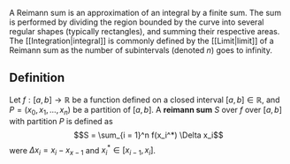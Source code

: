 A Reimann sum is an approximation of an integral by a finite sum. The sum is performed by dividing the region bounded by the curve into several regular shapes (typically rectangles), and summing their respective areas. The [[Integration|integral]] is commonly defined by the [[Limit|limit]] of a Reimann sum as the number of subintervals (denoted $n$) goes to infinity.

## Definition
Let $f: [a,b] \to \mathbb{R}$ be a function defined on a closed interval $[a, b] \in \mathbb{R}$, and $P = (x_0, x_1, \dots, x_n)$ be a partition of $[a, b]$.
A **reimann sum** $S$ over $f$ over $[a, b]$ with partition $P$ is defined as
$$S = \sum_{i = 1}^n f(x_i^*) \Delta x_i$$
were $\Delta x_i = x_i - x_{x - 1}$ and $x_i^* \in [x_{i-1}, x_i]$.
